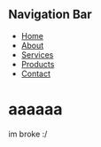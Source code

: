 <!DOCTYPE html>
<html>
<head>
	<h2>Navigation Bar</h2>
</head>
<body>
	<nav>
		<ul>
			<li><a href="https://nl.m.wikipedia.org/wiki/Bestand:Home-icon.svg">Home</a></li>
			<li><a href="https://www.facebook.com/pnrtngsbw">About</a></li>
			<li><a href="#">Services</a></li>
			<li><a href="#">Products</a></li>
			<li><a href="https://i.imgflip.com/5dt4ay.jpg">Contact</a></li>
		</ul>
	</nav>
	<h1>aaaaaa</h1>
	<p> im broke :/ </p>
</body>
</html>
